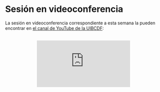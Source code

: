 # Sesión en videoconferencia

La sesión en videoconferencia correspondiente a esta semana la pueden encontrar en [el canal de
YouTube de la UIBCDF](https://www.youtube.com/@uibcdf):

<br>

<div align="center">
<iframe class="video-container" id="player" type="text/html"
src="https://www.youtube.com/embed/GFecqAfhZWs?enablejsapi=1&origin=https://www.uibcdf.org"
frameborder="0">
</iframe>
</div>

<br>


